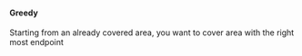 #### Greedy
Starting from an already covered area, you want to cover area with the right most endpoint